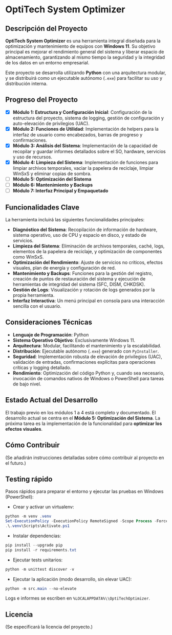 # OptiTech System Optimizer

## Descripción del Proyecto

**OptiTech System Optimizer** es una herramienta integral diseñada para la optimización y mantenimiento de equipos con **Windows 11**. Su objetivo principal es mejorar el rendimiento general del sistema y liberar espacio de almacenamiento, garantizando al mismo tiempo la seguridad y la integridad de los datos en un entorno empresarial.

Este proyecto se desarrolla utilizando **Python** con una arquitectura modular, y se distribuirá como un ejecutable autónomo (`.exe`) para facilitar su uso y distribución interna.

## Progreso del Proyecto

*   [x] **Módulo 1: Estructura y Configuración Inicial**: Configuración de la estructura del proyecto, sistema de logging, gestión de configuración y auto-elevación de privilegios (UAC).
*   [x] **Módulo 2: Funciones de Utilidad**: Implementación de helpers para la interfaz de usuario como encabezados, barras de progreso y confirmaciones.
*   [x] **Módulo 3: Análisis del Sistema**: Implementación de la capacidad de recopilar y guardar informes detallados sobre el SO, hardware, servicios y uso de recursos.
*   [x] **Módulo 4: Limpieza del Sistema**: Implementación de funciones para limpiar archivos temporales, vaciar la papelera de reciclaje, limpiar WinSxS y eliminar copias de sombra.
*   [ ] **Módulo 5: Optimización del Sistema**
*   [ ] **Módulo 6: Mantenimiento y Backups**
*   [ ] **Módulo 7: Interfaz Principal y Empaquetado**

## Funcionalidades Clave

La herramienta incluirá las siguientes funcionalidades principales:

*   **Diagnóstico del Sistema**: Recopilación de información de hardware, sistema operativo, uso de CPU y espacio en disco, y estado de servicios.
*   **Limpieza del Sistema**: Eliminación de archivos temporales, caché, logs, elementos de la papelera de reciclaje, y optimización de componentes como WinSxS.
*   **Optimización del Rendimiento**: Ajuste de servicios no críticos, efectos visuales, plan de energía y configuración de red.
*   **Mantenimiento y Backups**: Funciones para la gestión del registro, creación de puntos de restauración del sistema y ejecución de herramientas de integridad del sistema (SFC, DISM, CHKDSK).
*   **Gestión de Logs**: Visualización y rotación de logs generados por la propia herramienta.
*   **Interfaz Interactiva**: Un menú principal en consola para una interacción sencilla con el usuario.

## Consideraciones Técnicas

*   **Lenguaje de Programación**: Python
*   **Sistema Operativo Objetivo**: Exclusivamente Windows 11.
*   **Arquitectura**: Modular, facilitando el mantenimiento y la escalabilidad.
*   **Distribución**: Ejecutable autónomo (`.exe`) generado con `PyInstaller`.
*   **Seguridad**: Implementación robusta de elevación de privilegios (UAC), validación de entradas, confirmaciones explícitas para operaciones críticas y logging detallado.
*   **Rendimiento**: Optimización del código Python y, cuando sea necesario, invocación de comandos nativos de Windows o PowerShell para tareas de bajo nivel.

## Estado Actual del Desarrollo

El trabajo previo en los módulos 1 a 4 está completo y documentado. El desarrollo actual se centra en el **Módulo 5: Optimización del Sistema**. La próxima tarea es la implementación de la funcionalidad para **optimizar los efectos visuales**.

## Cómo Contribuir

(Se añadirán instrucciones detalladas sobre cómo contribuir al proyecto en el futuro.)

## Testing rápido

Pasos rápidos para preparar el entorno y ejecutar las pruebas en Windows (PowerShell):

- Crear y activar un virtualenv:

```powershell
python -m venv .venv
Set-ExecutionPolicy -ExecutionPolicy RemoteSigned -Scope Process -Force
.\.venv\Scripts\Activate.ps1
```

- Instalar dependencias:

```powershell
pip install --upgrade pip
pip install -r requirements.txt
```

- Ejecutar tests unitarios:

```powershell
python -m unittest discover -v
```

- Ejecutar la aplicación (modo desarrollo, sin elevar UAC):

```powershell
python -m src.main --no-elevate
```

Logs e informes se escriben en `%LOCALAPPDATA%\\OptiTechOptimizer`.

## Licencia

(Se especificará la licencia del proyecto.)